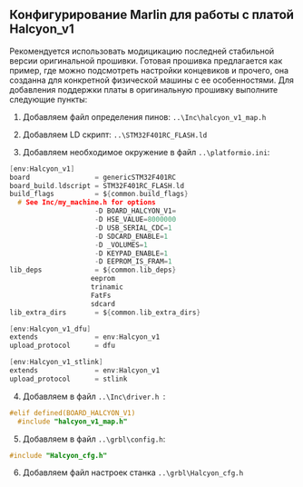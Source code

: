 ## Конфигурирование Marlin для работы с платой Halcyon_v1

Рекомендуется использовать модицикацию последней стабильной версии оригинальной прошивки.
Готовая прошивка предлагается как пример, где можно подсмотреть настройки концевиков и прочего,
она созданна для конкретной физической машины с ее особенностями. Для добавления поддержки платы
в оригинальную прошивку выполните следующие пункты:

1.	Добавляем файл определения пинов: `..\Inc\halcyon_v1_map.h`

2.	Добавляем LD скрипт: `..\STM32F401RC_FLASH.ld`

3.	Добавляем необходимое окружение в файл `..\platformio.ini`:

```C
[env:Halcyon_v1]
board                = genericSTM32F401RC
board_build.ldscript = STM32F401RC_FLASH.ld
build_flags          = ${common.build_flags}
  # See Inc/my_machine.h for options
                     -D BOARD_HALCYON_V1=
                     -D HSE_VALUE=8000000
                     -D USB_SERIAL_CDC=1
                     -D SDCARD_ENABLE=1
                     -D _VOLUMES=1
                     -D KEYPAD_ENABLE=1
                     -D EEPROM_IS_FRAM=1
lib_deps             = ${common.lib_deps}
					eeprom
					trinamic
					FatFs
					sdcard
lib_extra_dirs       = ${common.lib_extra_dirs}

[env:Halcyon_v1_dfu]
extends              = env:Halcyon_v1
upload_protocol      = dfu

[env:Halcyon_v1_stlink]
extends              = env:Halcyon_v1
upload_protocol      = stlink
```

4.	Добавляем в файл `..\Inc\driver.h `:

```C
#elif defined(BOARD_HALCYON_V1)
  #include "halcyon_v1_map.h"
```

5.	Добавляем в файл `..\grbl\config.h`:

```C
#include "Halcyon_cfg.h"
```

6.	Добавляем файл настроек станка `..\grbl\Halcyon_cfg.h` 

